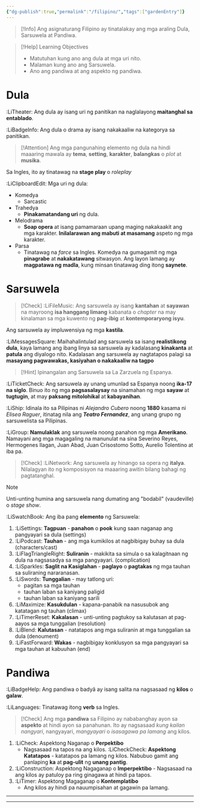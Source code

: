 ```yaml
---
{"dg-publish":true,"permalink":"/filipino/","tags":["gardenEntry"]}
---
```


>[!Info]
Ang asignaturang Filipino ay tinatalakay ang mga araling Dula, Sarsuwela at Pandiwa.

>[!Help]
>Learning Objectives
>- Matutuhan kung ano ang dula at mga uri nito.
>- Malaman kung ano ang Sarsuwela.
>- Ano ang pandiwa at ang aspekto ng pandiwa.

# Dula

:LiTheater: Ang dula ay isang uri ng panitikan na naglalayong **maitanghal sa entablado**.

 :LiBadgeInfo: Ang dula o drama ay isang nakakaaliw na kategorya sa panitikan.

>[!Attention]
Ang mga pangunahing elemento ng dula na hindi maaaring mawala ay **tema**, **setting**, **karakter**, **balangkas** o *plot* at **musika**.

Sa Ingles, ito ay tinatawag na **stage play** o *roleplay*

:LiClipboardEdit: Mga uri ng dula:
- Komedya
   - Sarcastic
- Trahedya
   - **Pinakamatandang uri** ng dula.
- Melodrama
   - **Soap opera** at isang pamamaraan upang maging nakakaakit ang mga karakter. **Inilalarawan ang mabuti at masamang** aspeto ng mga karakter.
- Parsa
   - Tinatawag na *farce* sa Ingles. Komedya na gumagamit ng mga **pinagrabe** at **nakakatawang** sitwasyon. Ang layon lamang ay **magpatawa ng madla**, kung minsan tinatawag ding itong **saynete**.

# Sarsuwela

>[!Check]
:LiFileMusic: Ang sarsuwela ay isang **kantahan** at **sayawan** na mayroong **isa hanggang limang** kabanata o *chapter* na may kinalaman sa mga kuwento ng **pag-ibig** at **kontemporaryong isyu**.

Ang sarsuwela ay impluwensiya ng mga **kastila**. 

:LiMessagesSquare: Maihahalintulad ang sarsuwela sa isang **realistikong dula**, kaya lamang ang ibang linya sa sarsuwela ay kadalasang **kinakanta** at **patula** ang diyalogo nito. Kadalasan ang sarsuwela ay nagtatapos palagi sa **masayang pagwawakas, kasiyahan o nakakaaliw na tagpo**


>[!Hint]
Ipinangalan ang Sarsuwela sa La Zarzuela ng Espanya.

:LiTicketCheck: Ang sarsuwela ay unang umunlad sa Espanya noong **ika-17 na siglo**. Binuo ito ng mga **pagsasalaysay** na sinamahan ng mga **sayaw** at **tugtugin**, at may **paksang mitolohikal** at **kabayanihan**.

:LiShip: Idinala ito sa Pilipinas ni *Alejandro Cubero* noong **1880** kasama ni *Elisea Raguer*, itinatag nila ang ***Teatro Fernandez***, ang unang grupo ng sarsuwelista sa Pilipinas.

:LiGroup: **Namulaklak** ang sarsuwela noong panahon ng mga **Amerikano**. Namayani ang mga magagaling na manunulat na sina Severino Reyes, Hermogenes Ilagan, Juan Abad, Juan Crisostomo Sotto, Aurelio Tolentino at iba pa.

>[!Check]
:LiNetwork: Ang sarsuwela ay hinango sa opera ng **italya**. Nilalagyan ito ng komposisyon na maaaring awitin bilang bahagi ng pagtatanghal.

>[!Note]
>Unti-unting humina ang sarsuwela nang dumating ang "bodabil" (vaudeville) o *stage show*.

:LiSwatchBook: Ang iba pang **elemento** ng Sarsuwela:
 1. :LiSettings: **Tagpuan** - **panahon** o **pook** kung saan naganap ang pangyayari sa dula (settings)
 2. :LiPodcast: **Tauhan** - ang mga kumikilos at nagbibigay buhay sa dula (characters/cast)
 3. :LiFlagTriangleRight: **Suliranin** - makikita sa simula o sa kalagitnaan ng dula na nagsasadya sa mga pangyayari. (complication)
 4. :LiSparkles: **Saglit na Kasiglahan** - **paglayo** o **pagtakas** ng mga tauhan sa suliraning nararanasan.
 5. :LiSwords: **Tunggalian** - may tatlong uri:
     - pagitan sa mga tauhan
     - tauhan laban sa kaniyang paligid
     - tauhan laban sa kaniyang sarili
 6. :LiMaximize: **Kasukdulan** - kapana-panabik na nasusubok ang katatagan ng tauhan (climax)
 7. :LiTimerReset: **Kakalasan** - unti-unting pagtukoy sa kalutasan at pag-aayos sa mga tunggalian (resolution)
 8. :LiBlend: **Kalutasan** - natatapos ang mga suliranin at mga tunggalian sa dula (denoument)
 9. :LiFastForward: **Wakas** - nagbibigay konklusyon sa mga pangyayari sa mga tauhan at kabuuhan (end)

# Pandiwa

:LiBadgeHelp: Ang pandiwa o badyâ ay isang salita na nagsasaad ng **kilos** o **galaw**.

:LiLanguages: Tinatawag itong **verb** sa Ingles.

>[!Check]
>Ang mga **pandiwa** sa Filipino ay nababanghay ayon sa **aspekto** at hindi ayon sa panahunan. Ito ay nagsasaad *kung kailan nangyari*, nangyayari, *mangyayari* o *isasagawa pa lamang* ang kilos.

1. :LiCheck: Aspektong Naganap o **Perpektibo**
    - Nagsasaad na tapos na ang kilos.
        :LiCheckCheck: **Aspektong Katatapos** - katatapos pa lamang ng kilos. Nabubuo gamit ang panlaping **ka** at **pag-ulit** ng **unang pantig**.
2. :LiConstruction: Aspektong Nagaganap o **Imperpektibo**
       - Nagsasaad na ang kilos ay patuloy pa ring ginagawa at hindi pa tapos.
3. :LiTimer: Aspektong Magaganap o **Kontemplatibo**
    - Ang kilos ay hindi pa nauumpisahan at gagawin pa lamang.

****
*****
